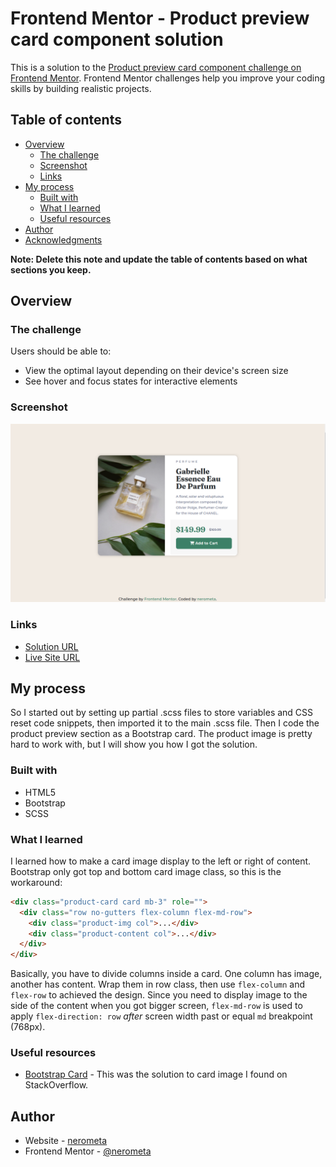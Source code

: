 # Frontend Mentor - Product preview card component solution

This is a solution to the [Product preview card component challenge on Frontend Mentor](https://www.frontendmentor.io/challenges/product-preview-card-component-GO7UmttRfa). Frontend Mentor challenges help you improve your coding skills by building realistic projects.

## Table of contents

- [Overview](#overview)
  - [The challenge](#the-challenge)
  - [Screenshot](#screenshot)
  - [Links](#links)
- [My process](#my-process)
  - [Built with](#built-with)
  - [What I learned](#what-i-learned)
  - [Useful resources](#useful-resources)
- [Author](#author)
- [Acknowledgments](#acknowledgments)

**Note: Delete this note and update the table of contents based on what sections you keep.**

## Overview

### The challenge

Users should be able to:

- View the optimal layout depending on their device's screen size
- See hover and focus states for interactive elements

### Screenshot

![](./images/product-screenshot.png)

### Links

- [Solution URL](https://your-solution-url.com)
- [Live Site URL](https://nerometa.github.io/product-preview-card-component-challenge/)

## My process

So I started out by setting up partial .scss files to store variables and CSS reset code snippets, then imported it to the main .scss file. Then I code the product preview section as a Bootstrap card. The product image is pretty hard to work with, but I will show you how I got the solution.

### Built with

- HTML5
- Bootstrap
- SCSS

### What I learned

I learned how to make a card image display to the left or right of content. Bootstrap only got top and bottom card image class, so this is the workaround:

```html
<div class="product-card card mb-3" role="">
  <div class="row no-gutters flex-column flex-md-row">
    <div class="product-img col">...</div>
    <div class="product-content col">...</div>
  </div>
</div>
```

Basically, you have to divide columns inside a card. One column has image, another has content. Wrap them in row class, then use `flex-column` and `flex-row` to achieved the design. Since you need to display image to the side of the content when you got bigger screen, `flex-md-row` is used to apply `flex-direction: row` _after_ screen width past or equal `md` breakpoint (768px).

### Useful resources

- [Bootstrap Card](https://stackoverflow.com/questions/39225608/bootstrap-flexbox-card-move-image-to-left-right-side-on-desktop) - This was the solution to card image I found on StackOverflow.

## Author

- Website - [nerometa](https://www.github.com/nerometa)
- Frontend Mentor - [@nerometa](https://www.frontendmentor.io/profile/nerometa)
